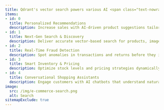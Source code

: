 ```yaml
---
title: Qdrant's vector search powers various AI <span class="text-nowrap">e-commerce</span> applications
items:
- id: 0
  title: Personalized Recommendations
  description: Increase sales with AI-driven product suggestions tailored to each shopper.
- id: 1
  title: Next-Gen Search & Discovery
  description: Deliver accurate vector-based search for products, images, and attributes.
- id: 2
  title: Real-Time Fraud Detection
  description: Spot anomalies in transactions and returns before they impact your business.
- id: 3
  title: Smart Inventory & Pricing
  description: Optimize stock levels and pricing strategies dynamically with AI insights.
- id: 4
  title: Conversational Shopping Assistants
  description: Engage customers with AI chatbots that understand natural language.
image:
  src: /img/e-commerce-search.png
  alt: Search
sitemapExclude: true
---
```

